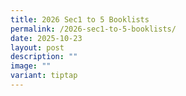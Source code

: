 ```yaml
---
title: 2026 Sec1 to 5 Booklists
permalink: /2026-sec1-to-5-booklists/
date: 2025-10-23
layout: post
description: ""
image: ""
variant: tiptap
---
```

